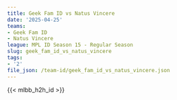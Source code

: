 ```yaml
---
title: Geek Fam ID vs Natus Vincere
date: '2025-04-25'
teams:
- Geek Fam ID
- Natus Vincere
league: MPL ID Season 15 - Regular Season
slug: geek_fam_id_vs_natus_vincere
tags:
- '2'
file_json: /team-id/geek_fam_id_vs_natus_vincere.json
---
```


{{< mlbb_h2h_id >}}
